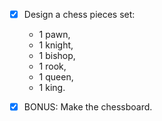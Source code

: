 - [x] Design a chess pieces set:
  - 1 pawn,
  - 1 knight,
  - 1 bishop,
  - 1 rook,
  - 1 queen,
  - 1 king.

- [x] BONUS: Make the chessboard.
